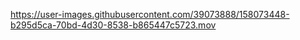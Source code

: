 

https://user-images.githubusercontent.com/39073888/158073448-b295d5ca-70bd-4d30-8538-b865447c5723.mov

